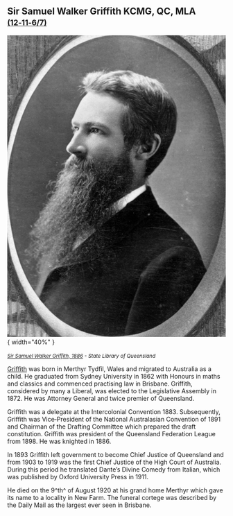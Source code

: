## Sir Samuel Walker Griffith KCMG, QC, MLA <small>[(12‑11‑6/7)](https://brisbane.discovereverafter.com/profile/31688994 "Go to Memorial Information" )</small> 

![Sir Samuel Walker Griffith, 1886](../assets/samuel-walker-griffith-1886.jpg){ width="40%" }

*<small>[Sir Samuel Walker Griffith, 1886](http://onesearch.slq.qld.gov.au/permalink/f/1upgmng/slq_alma21220124990002061) - State Library of Queensland </small>* 

[Griffith](https://adb.anu.edu.au/biography/griffith-sir-samuel-walker-445) was born in Merthyr Tydfil, Wales and migrated to Australia as a child. He graduated from Sydney University in 1862 with Honours in maths and classics and commenced practising law in Brisbane. Griffith, considered by many a Liberal, was elected to the Legislative Assembly in 1872. He was Attorney General and twice premier of Queensland. 

Griffith was a delegate at the Intercolonial Convention 1883. Subsequently, Griffith was Vice‑President of the National Australasian Convention of 1891 and Chairman of the Drafting Committee which prepared the draft constitution. Griffith was president of the Queensland Federation League from 1898. He was knighted in 1886.

In 1893 Griffith left government to become Chief Justice of Queensland and from 1903 to 1919 was the first Chief Justice of the High Court of Australia. During this period he translated Dante’s Divine Comedy from Italian, which was published by Oxford University Press in 1911. 

He died on the 9^th^ of August 1920 at his grand home Merthyr which gave its name to a locality in New Farm. The funeral cortege was described by the Daily Mail as the largest ever seen in Brisbane.
